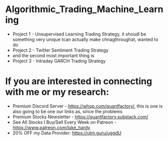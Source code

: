 # Algorithmic_Trading_Machine_Learning

* Project 1 - Unsupervised Learning Trading Strategy, it shoudl be something very unique tcan actually make chnagthroughat, wanted to do 
* Project 2 - Twitter Sentiment Trading Strategy
* and the second most important thing is 
* Project 3 - Intraday GARCH Trading Strategy

# If you are interested in connecting with me or my research:
* Premium Discord Server - https://whop.com/quantfactory/, this is one is also going to be one our links as, since the problems
* Premium Stocks Newsletter - https://quantfactory.substack.com/
* See All Stocks I Buy/Sell Every Week on Patreon - https://www.patreon.com/luke_hardy
* 20% OFF my Data Provider: https://utm.guru/uggdU

